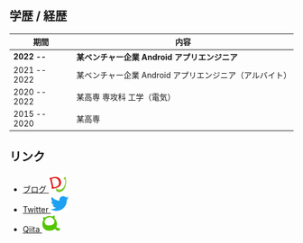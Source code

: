 ## 学歴 / 経歴

| 期間         | 内容                                                    |
| ------------ | ------------------------------------------------------- |
| **2022 --**  | **某ベンチャー企業 Android アプリエンジニア**           |
| 2021 -- 2022 | 某ベンチャー企業 Android アプリエンジニア（アルバイト） |
| 2020 -- 2022 | 某高専 専攻科 工学（電気）                              |
| 2015 -- 2020 | 某高専                                                  |

## リンク

- [ブログ ![Blog](images/daiji.svg)](https://daiji256.github.io/)
- [Twitter ![Twitter](images/twitter.svg)](https://twitter.com/Daiji256/)
- [Qiita ![Qiita](images/qiita.svg)](https://qiita.com/Daiji256/)
